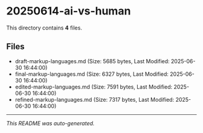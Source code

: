 # 20250614-ai-vs-human

This directory contains **4** files.

## Files

- draft-markup-languages.md (Size: 5685 bytes, Last Modified: 2025-06-30 16:44:00)
- final-markup-languages.md (Size: 6327 bytes, Last Modified: 2025-06-30 16:44:00)
- edited-markup-languages.md (Size: 7591 bytes, Last Modified: 2025-06-30 16:44:00)
- refined-markup-languages.md (Size: 7317 bytes, Last Modified: 2025-06-30 16:44:00)

---
*This README was auto-generated.*
